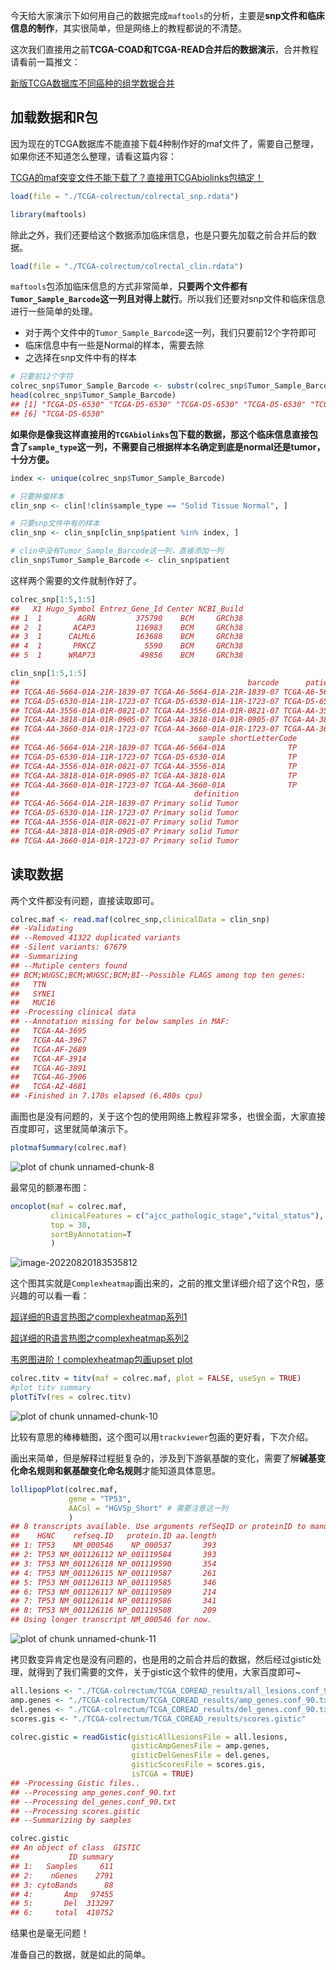 
今天给大家演示下如何用自己的数据完成`maftools`的分析，主要是**snp文件和临床信息的制作**，其实很简单，但是网络上的教程都说的不清楚。

这次我们直接用之前**TCGA-COAD和TCGA-READ合并后的数据演示**，合并教程请看前一篇推文：

[新版TCGA数据库不同癌种的组学数据合并](https://mp.weixin.qq.com/s?__biz=MzUzOTQzNzU0NA==&mid=2247493493&idx=1&sn=7d805d747aeee3de70cf5384457b5c59&scene=21#wechat_redirect)

## 加载数据和R包

因为现在的TCGA数据库不能直接下载4种制作好的maf文件了，需要自己整理，如果你还不知道怎么整理，请看这篇内容：

[TCGA的maf突变文件不能下载了？直接用TCGAbiolinks包搞定！](https://mp.weixin.qq.com/s?__biz=MzUzOTQzNzU0NA==&mid=2247493492&idx=1&sn=0e7a53ab9f60cdf9abcdf672ad36c834&scene=21#wechat_redirect)


```r
load(file = "./TCGA-colrectum/colrectal_snp.rdata")

library(maftools)
```

除此之外，我们还要给这个数据添加临床信息，也是只要先加载之前合并后的数据。


```r
load(file = "./TCGA-colrectum/colrectal_clin.rdata")
```

`maftools`包添加临床信息的方式非常简单，**只要两个文件都有`Tumor_Sample_Barcode`这一列且对得上就行**。所以我们还要对snp文件和临床信息进行一些简单的处理。

- 对于两个文件中的`Tumor_Sample_Barcode`这一列，我们只要前12个字符即可
- 临床信息中有一些是Normal的样本，需要去除
- 之选择在snp文件中有的样本


```r
# 只要前12个字符
colrec_snp$Tumor_Sample_Barcode <- substr(colrec_snp$Tumor_Sample_Barcode,1,12)
head(colrec_snp$Tumor_Sample_Barcode)
## [1] "TCGA-D5-6530" "TCGA-D5-6530" "TCGA-D5-6530" "TCGA-D5-6530" "TCGA-D5-6530"
## [6] "TCGA-D5-6530"
```

**如果你是像我这样直接用的`TCGAbiolinks`包下载的数据，那这个临床信息直接包含了`sample_type`这一列，不需要自己根据样本名确定到底是normal还是tumor，十分方便。**


```r
index <- unique(colrec_snp$Tumor_Sample_Barcode)

# 只要肿瘤样本
clin_snp <- clin[!clin$sample_type == "Solid Tissue Normal", ]

# 只要snp文件中有的样本
clin_snp <- clin_snp[clin_snp$patient %in% index, ]

# clin中没有Tumor_Sample_Barcode这一列，直接添加一列
clin_snp$Tumor_Sample_Barcode <- clin_snp$patient
```

这样两个需要的文件就制作好了。


```r
colrec_snp[1:5,1:5]
##   X1 Hugo_Symbol Entrez_Gene_Id Center NCBI_Build
## 1  1        AGRN         375790    BCM     GRCh38
## 2  1       ACAP3         116983    BCM     GRCh38
## 3  1      CALML6         163688    BCM     GRCh38
## 4  1       PRKCZ           5590    BCM     GRCh38
## 5  1      WRAP73          49856    BCM     GRCh38
```


```r
clin_snp[1:5,1:5]
##                                                   barcode      patient
## TCGA-A6-5664-01A-21R-1839-07 TCGA-A6-5664-01A-21R-1839-07 TCGA-A6-5664
## TCGA-D5-6530-01A-11R-1723-07 TCGA-D5-6530-01A-11R-1723-07 TCGA-D5-6530
## TCGA-AA-3556-01A-01R-0821-07 TCGA-AA-3556-01A-01R-0821-07 TCGA-AA-3556
## TCGA-AA-3818-01A-01R-0905-07 TCGA-AA-3818-01A-01R-0905-07 TCGA-AA-3818
## TCGA-AA-3660-01A-01R-1723-07 TCGA-AA-3660-01A-01R-1723-07 TCGA-AA-3660
##                                        sample shortLetterCode
## TCGA-A6-5664-01A-21R-1839-07 TCGA-A6-5664-01A              TP
## TCGA-D5-6530-01A-11R-1723-07 TCGA-D5-6530-01A              TP
## TCGA-AA-3556-01A-01R-0821-07 TCGA-AA-3556-01A              TP
## TCGA-AA-3818-01A-01R-0905-07 TCGA-AA-3818-01A              TP
## TCGA-AA-3660-01A-01R-1723-07 TCGA-AA-3660-01A              TP
##                                       definition
## TCGA-A6-5664-01A-21R-1839-07 Primary solid Tumor
## TCGA-D5-6530-01A-11R-1723-07 Primary solid Tumor
## TCGA-AA-3556-01A-01R-0821-07 Primary solid Tumor
## TCGA-AA-3818-01A-01R-0905-07 Primary solid Tumor
## TCGA-AA-3660-01A-01R-1723-07 Primary solid Tumor
```

## 读取数据

两个文件都没有问题，直接读取即可。


```r
colrec.maf <- read.maf(colrec_snp,clinicalData = clin_snp)
## -Validating
## --Removed 41322 duplicated variants
## -Silent variants: 67679 
## -Summarizing
## --Mutiple centers found
## BCM;WUGSC;BCM;WUGSC;BCM;BI--Possible FLAGS among top ten genes:
##   TTN
##   SYNE1
##   MUC16
## -Processing clinical data
## --Annotation missing for below samples in MAF:
##   TCGA-AA-3695
##   TCGA-AA-3967
##   TCGA-AF-2689
##   TCGA-AF-3914
##   TCGA-AG-3891
##   TCGA-AG-3906
##   TCGA-AZ-4681
## -Finished in 7.170s elapsed (6.480s cpu)
```

画图也是没有问题的，关于这个包的使用网络上教程非常多，也很全面，大家直接百度即可，这里就简单演示下。


```r
plotmafSummary(colrec.maf)
```

![plot of chunk unnamed-chunk-8](https://aliyun-bucket0324.oss-cn-shanghai.aliyuncs.com/img/unnamed-chunk-8-151561119.png)

最常见的额瀑布图：


```r
oncoplot(maf = colrec.maf,
         clinicalFeatures = c("ajcc_pathologic_stage","vital_status"),
         top = 30,
         sortByAnnotation=T
         )
```

![image-20220820183535812](https://aliyun-bucket0324.oss-cn-shanghai.aliyuncs.com/img/image-20220820183535812.png)

这个图其实就是`Complexheatmap`画出来的，之前的推文里详细介绍了这个R包，感兴趣的可以看一看：

[超详细的R语言热图之complexheatmap系列1](https://mp.weixin.qq.com/s/sIGLjqk_Ug4FfwrzWrXprQ)

[超详细的R语言热图之complexheatmap系列2](https://mp.weixin.qq.com/s/3WA9hoHfktm7ZioGC0imEA)

[韦恩图进阶！complexheatmap包画upset plot](https://mp.weixin.qq.com/s/CI-wTadPj2lLuEGM_9tTYA)


```r
colrec.titv = titv(maf = colrec.maf, plot = FALSE, useSyn = TRUE)
#plot titv summary
plotTiTv(res = colrec.titv)
```

![plot of chunk unnamed-chunk-10](https://aliyun-bucket0324.oss-cn-shanghai.aliyuncs.com/img/unnamed-chunk-10-151561119.png)

比较有意思的棒棒糖图，这个图可以用`trackviewer`包画的更好看，下次介绍。

画出来简单，但是解释过程挺复杂的，涉及到下游氨基酸的变化，需要了解**碱基变化命名规则和氨基酸变化命名规则**才能知道具体意思。


```r
lollipopPlot(colrec.maf,
             gene = "TP53",
             AACol = "HGVSp_Short" # 需要注意这一列
             )
## 8 transcripts available. Use arguments refSeqID or proteinID to manually specify tx name.
##    HGNC    refseq.ID   protein.ID aa.length
## 1: TP53    NM_000546    NP_000537       393
## 2: TP53 NM_001126112 NP_001119584       393
## 3: TP53 NM_001126118 NP_001119590       354
## 4: TP53 NM_001126115 NP_001119587       261
## 5: TP53 NM_001126113 NP_001119585       346
## 6: TP53 NM_001126117 NP_001119589       214
## 7: TP53 NM_001126114 NP_001119586       341
## 8: TP53 NM_001126116 NP_001119588       209
## Using longer transcript NM_000546 for now.
```

![plot of chunk unnamed-chunk-11](https://aliyun-bucket0324.oss-cn-shanghai.aliyuncs.com/img/unnamed-chunk-11-151561119.png)

拷贝数变异肯定也是没有问题的，也是用的之前合并后的数据，然后经过gistic处理，就得到了我们需要的文件，关于gistic这个软件的使用，大家百度即可~


```r
all.lesions <- "./TCGA-colrectum/TCGA_COREAD_results/all_lesions.conf_90.txt"
amp.genes <- "./TCGA-colrectum/TCGA_COREAD_results/amp_genes.conf_90.txt"
del.genes <- "./TCGA-colrectum/TCGA_COREAD_results/del_genes.conf_90.txt"
scores.gis <- "./TCGA-colrectum/TCGA_COREAD_results/scores.gistic"

colrec.gistic = readGistic(gisticAllLesionsFile = all.lesions, 
                           gisticAmpGenesFile = amp.genes, 
                           gisticDelGenesFile = del.genes, 
                           gisticScoresFile = scores.gis, 
                           isTCGA = TRUE)
## -Processing Gistic files..
## --Processing amp_genes.conf_90.txt
## --Processing del_genes.conf_90.txt
## --Processing scores.gistic
## --Summarizing by samples

colrec.gistic
## An object of class  GISTIC 
##           ID summary
## 1:   Samples     611
## 2:    nGenes    2791
## 3: cytoBands      88
## 4:       Amp   97455
## 5:       Del  313297
## 6:     total  410752
```

结果也是毫无问题！

准备自己的数据，就是如此的简单。
